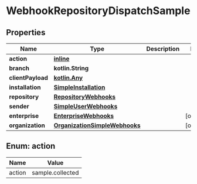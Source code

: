 
# WebhookRepositoryDispatchSample

## Properties
Name | Type | Description | Notes
------------ | ------------- | ------------- | -------------
**action** | [**inline**](#Action) |  | 
**branch** | **kotlin.String** |  | 
**clientPayload** | [**kotlin.Any**](.md) |  | 
**installation** | [**SimpleInstallation**](SimpleInstallation.md) |  | 
**repository** | [**RepositoryWebhooks**](RepositoryWebhooks.md) |  | 
**sender** | [**SimpleUserWebhooks**](SimpleUserWebhooks.md) |  | 
**enterprise** | [**EnterpriseWebhooks**](EnterpriseWebhooks.md) |  |  [optional]
**organization** | [**OrganizationSimpleWebhooks**](OrganizationSimpleWebhooks.md) |  |  [optional]


<a id="Action"></a>
## Enum: action
Name | Value
---- | -----
action | sample.collected



